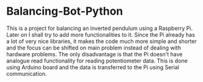 # Balancing-Bot-Python
This is a project for balancing an inverted pendulum using a Raspberry Pi. Later on I shall try to add more functionalities to it. Since the Pi already has a lot of very nice libraries, it makes the code much more simple and shorter and the focus can be shifted on main problem instead of dealing with hardware problems. The only disadvantage is that the Pi doesn't have analogue read functionality for reading potentiometer data. This is done using Arduino board and the data is transferred to the Pi using Serial communication.
